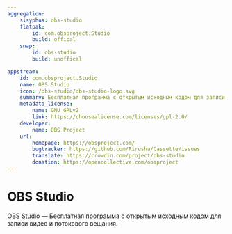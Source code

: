 ```yaml
---
aggregation: 
    sisyphus: obs-studio
    flatpak: 
        id: com.obsproject.Studio
        build: offical  
    snap:
        id: obs-studio
        build: unoffical

appstream:
    id: com.obsproject.Studio
    name: OBS Studio
    icon: /obs-studio/obs-studio-logo.svg
    summary: Бесплатная программа с открытым исходным кодом для записи видео и потокового вещания.
    metadata_license: 
        name: GNU GPLv2
        link: https://choosealicense.com/licenses/gpl-2.0/
    developer: 
        name: OBS Project
    url: 
        homepage: https://obsproject.com/
        bugtracker: https://github.com/Rirusha/Cassette/issues
        translate: https://crowdin.com/project/obs-studio
        donation: https://opencollective.com/obsproject
---
```


# OBS Studio

OBS Studio — Бесплатная программа с открытым исходным кодом для записи видео и потокового вещания.

<!--@include: @apps/_parts/install/content-repo.md-->
<!--@include: @apps/_parts/install/content-flatpak.md-->
<!--@include: @apps/_parts/install/content-snap.md-->